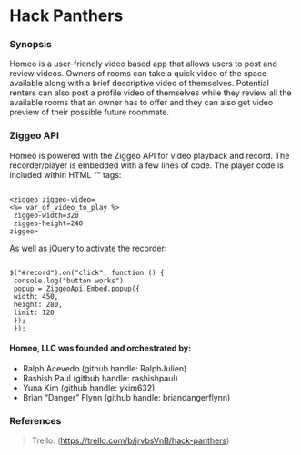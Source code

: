 


# Hack Panthers

### Synopsis
Homeo is a user-friendly video based app that allows users to
post and review videos. Owners of rooms can take a quick video of the space available along with a brief descriptive video of themselves. Potential renters can also post a profile video of
themselves while they review all the available rooms that an owner has to offer and they can also get video preview of their possible future roommate.

### Ziggeo API
Homeo is powered with the Ziggeo API for video playback and record. The recorder/player is embedded with a few lines of code.  The
player code is included within HTML “<ziggeo>” tags:

~~~~

<ziggeo ziggeo-video=
<%= var_of_video_to_play %>
 ziggeo-width=320
 ziggeo-height=240
ziggeo>

~~~~

As well as jQuery to activate the recorder:

~~~~

$("#record").on("click", function () {
 console.log("button works")
 popup = ZiggeoApi.Embed.popup({
 width: 450,
 height: 280,
 limit: 120
 });
 });

~~~~

#### Homeo, LLC was founded and orchestrated by:
- Ralph Acevedo (github handle: RalphJulien)
- Rashish Paul (gitbub handle: rashishpaul)
- Yuna Kim (github handle: ykim632)
- Brian “Danger” Flynn (github handle: briandangerflynn)

### References
> Trello: (https://trello.com/b/jrvbsVnB/hack-panthers)






